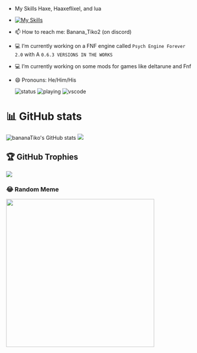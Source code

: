 -  My Skills Haxe, Haaxeflixel, and lua
-  [![My Skills](https://skillicons.dev/icons?i=haxe,haxeflixel,lua&theme=dark)](https://skillicons.dev)
- 📫 How to reach me: Banana_Tiko2 (on discord) 
- 💻 I’m currently working on a FNF engine called `Psych Engine Forever 2.0` with A `0.6.3 VERSIONS IN THE WORKS`
- 💻 I’m currently working on some mods for games like deltarune and Fnf
- 😄 Pronouns: He/Him/His

  ![status](https://nocache.advaith.workers.dev?url=https://img.shields.io/endpoint?url=https://dev.discordprofiles.me/api/badge/status/990121240062730250?simple=true) ![playing](https://nocache.advaith.workers.dev?url=https://img.shields.io/endpoint?url=https://dev.discordprofiles.me/api/badge/playing/990121240062730250) ![vscode](https://nocache.advaith.workers.dev?url=https://img.shields.io/endpoint?url=https://dev.discordprofiles.me/api/badge/vscode/990121240062730250)

# 📊 GitHub stats
![bananaTiko's GitHub stats](https://github-readme-stats.vercel.app/api?username=bananaTiko&show_icons=true&theme=dark)
![](https://github-readme-stats.vercel.app/api/top-langs/?username=bananaTiko&layout=compact&show_icons=true&theme=dark)

## 🏆 GitHub Trophies
![](https://github-profile-trophy.vercel.app/?username=bananaTiko&theme=discord&no-frame=false&no-bg=false&margin-w=4)

### 😂 Random Meme
<img src='https://randommeme-four.vercel.app/' style="height: 400px;"/>
